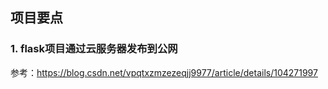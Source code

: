 ## 项目要点

### 1. flask项目通过云服务器发布到公网

参考：https://blog.csdn.net/vpqtxzmzezeqjj9977/article/details/104271997

